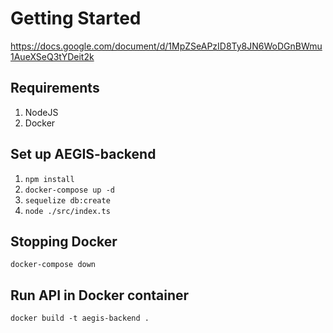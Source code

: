 # Getting Started
https://docs.google.com/document/d/1MpZSeAPzID8Ty8JN6WoDGnBWmu1AueXSeQ3tYDeit2k

## Requirements
1. NodeJS
2. Docker 

## Set up AEGIS-backend
1. `npm install`
2. `docker-compose up -d`
3. `sequelize db:create`
4. `node ./src/index.ts`

## Stopping Docker

`docker-compose down`
## Run API in Docker container

`docker build -t aegis-backend .`
